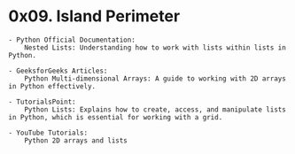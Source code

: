 #  0x09. Island Perimeter

    - Python Official Documentation:
        Nested Lists: Understanding how to work with lists within lists in Python.

    - GeeksforGeeks Articles:
        Python Multi-dimensional Arrays: A guide to working with 2D arrays in Python effectively.

    - TutorialsPoint:
        Python Lists: Explains how to create, access, and manipulate lists in Python, which is essential for working with a grid.

    - YouTube Tutorials:
        Python 2D arrays and lists
 
